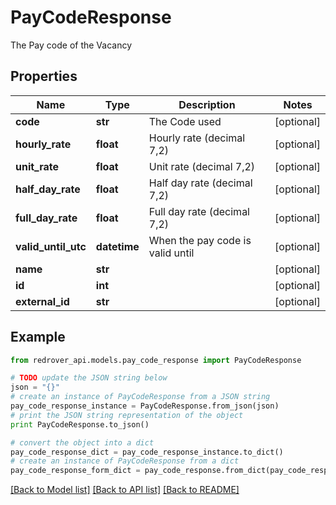 # PayCodeResponse

The Pay code of the Vacancy

## Properties
Name | Type | Description | Notes
------------ | ------------- | ------------- | -------------
**code** | **str** | The Code used | [optional] 
**hourly_rate** | **float** | Hourly rate (decimal 7,2) | [optional] 
**unit_rate** | **float** | Unit rate (decimal 7,2) | [optional] 
**half_day_rate** | **float** | Half day rate (decimal 7,2) | [optional] 
**full_day_rate** | **float** | Full day rate (decimal 7,2) | [optional] 
**valid_until_utc** | **datetime** | When the pay code is valid until | [optional] 
**name** | **str** |  | [optional] 
**id** | **int** |  | [optional] 
**external_id** | **str** |  | [optional] 

## Example

```python
from redrover_api.models.pay_code_response import PayCodeResponse

# TODO update the JSON string below
json = "{}"
# create an instance of PayCodeResponse from a JSON string
pay_code_response_instance = PayCodeResponse.from_json(json)
# print the JSON string representation of the object
print PayCodeResponse.to_json()

# convert the object into a dict
pay_code_response_dict = pay_code_response_instance.to_dict()
# create an instance of PayCodeResponse from a dict
pay_code_response_form_dict = pay_code_response.from_dict(pay_code_response_dict)
```
[[Back to Model list]](../README.md#documentation-for-models) [[Back to API list]](../README.md#documentation-for-api-endpoints) [[Back to README]](../README.md)


